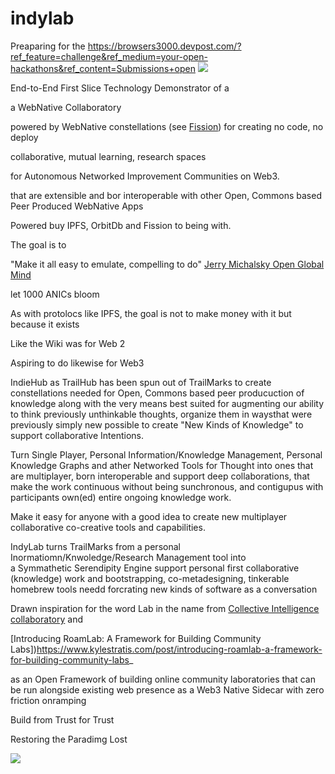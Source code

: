 # indylab

Preaparing for the https://browsers3000.devpost.com/?ref_feature=challenge&ref_medium=your-open-hackathons&ref_content=Submissions+open
![](https://challengepost-s3-challengepost.netdna-ssl.com/photos/production/challenge_photos/001/587/919/datas/full_width.png)

End-to-End First Slice Technology Demonstrator of a

a WebNative Collaboratory


powered by  WebNative constellations (see [Fission](https://fission.codes)) for creating no code, no deploy

collaborative, mutual learning, research spaces 

for 
Autonomous Networked Improvement Communities on Web3.

that are extensible and bor interoperable with other 
Open, Commons based Peer Produced WebNative Apps

Powered buy IPFS, OrbitDb and Fission to being with.

The goal is to 

"Make it all easy to emulate,
compelling to do" [Jerry Michalsky Open Global Mind](https://hyp.is/ytzAKvXGEeurRiMRiP6Hnw/docdrop.org/video/54iZWI9Does/)

let 1000 ANICs bloom

As with protolocs like IPFS,
the goal is not to make money with it but because it exists

Like the Wiki was for Web 2

Aspiring to do likewise for Web3

IndieHub as TrailHub has been spun out of TrailMarks to create constellations needed for
Open, Commons based peer producuction of knowledge along with the very means best suited for 
augmenting our ability to think previously unthinkable thoughts, organize them in waysthat were previously simply new possible to create "New Kinds of Knowledge" to support collaborative Intentions.


Turn Single Player, Personal Information/Knowledge Management, 
Personal Knowledge Graphs and ather Networked Tools for Thought into
ones that are multiplayer, born interoperable and support deep collaborations,
that make the work continuous without being sunchronous,
and contigupus with participants own(ed) entire ongoing knowledge work.

Make it easy for anyone with a good idea to create new 
multiplayer collaborative co-creative tools and capabilities.

IndyLab turns TrailMarks from a personal Inormatiomn/Knwoledge/Research Management  tool into  
a Symmathetic Serendipity Engine support personal first collaborative (knowledge) work and bootstrapping, co-metadesigning, tinkerable homebrew tools needd forcrating new kinds of software as a conversation

Drawn inspiration for the word Lab in the name from
[Collective Intelligence collaboratory](https://www.collectiveintelligencecollaboratory.com/)
and

[Introducing RoamLab: A Framework for Building Community Labs])https://www.kylestratis.com/post/introducing-roamlab-a-framework-for-building-community-labs_

as an Open Framework of building online community laboratories that can be run alongside existing web presence as a
Web3 Native Sidecar with zero friction onramping

Build from Trust for Trust

Restoring the Paradimg Lost

![](https://ipfs.runfission.com/ipfs/bafybeicbh6a5bfxusqje4pdbm6xt3qjwua3aurdksmbxjxvbqw7hyrfnby/p/MindDrive/2021/08/Images/Augmentation%20Research%20Center%20Lab.jpg)




